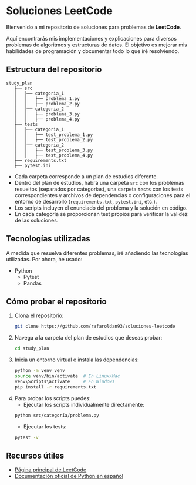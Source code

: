 # Soluciones LeetCode
Bienvenido a mi repositorio de soluciones para problemas de **LeetCode**.

Aquí encontrarás mis implementaciones y explicaciones para diversos problemas de algoritmos y estructuras de datos. El objetivo es mejorar mis habilidades de programación y documentar todo lo que iré resolviendo.

## Estructura del repositorio
```
study_plan
   ├── src
   │   ├── categoria_1
   │   │   ├── problema_1.py
   │   │   ├── problema_2.py
   │   ├── categoria_2
   │   │   ├── problema_3.py
   │   │   ├── problema_4.py
   ├── tests
   │   ├── categoria_1
   │   │   ├── test_problema_1.py
   │   │   ├── test_problema_2.py
   │   ├── categoria_2
   │   │   ├── test_problema_3.py
   │   │   ├── test_problema_4.py
   ├── requirements.txt
   ├── pytest.ini
```
- Cada carpeta corresponde a un plan de estudios diferente.
- Dentro del plan de estudios, habrá una carpeta `src` con los problemas resueltos (separados por categorías), una carpeta `tests` con los tests correspondientes y archivos de dependencias o configuraciones para el entorno de desarrollo (`requirements.txt`, `pytest.ini`, etc.).
- Los scripts incluyen el enunciado del problema y la solución en código.
- En cada categoría se proporcionan test propios para verificar la validez de las soluciones.

## Tecnologías utilizadas
A medida que resuelva diferentes problemas, iré añadiendo las tecnologías utilizadas. Por ahora, he usado:
- Python
    - Pytest
    - Pandas

## Cómo probar el repositorio
1. Clona el repositorio:
    ```bash
    git clone https://github.com/rafaroldan93/soluciones-leetcode
    ```
2. Navega a la carpeta del plan de estudios que deseas probar:
    ```bash
    cd study_plan
    ```
3. Inicia un entorno virtual e instala las dependencias:
    ```bash
    python -m venv venv
    source venv/bin/activate  # En Linux/Mac
    venv\Scripts\activate     # En Windows
    pip install -r requirements.txt
    ```
4. Para probar los scripts puedes:
    - Ejecutar los scripts individualmente directamente:
     ```bash
     python src/categoría/problema.py
     ```
    - Ejecutar los tests:
     ```bash
     pytest -v
     ```

## Recursos útiles

- [Página principal de LeetCode](https://leetcode.com)
- [Documentación oficial de Python en español](https://docs.python.org/es/3.13/)